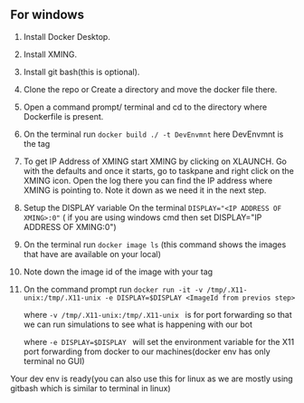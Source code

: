 ## For windows
1. Install Docker Desktop. 
2. Install XMING.
3. Install git bash(this is optional).
4. Clone the repo or Create a directory and move the docker file there.
6. Open a command prompt/ terminal and cd to the directory where Dockerfile is present.
7. On the terminal run `docker build ./ -t DevEnvmnt` here DevEnvmnt is the tag
8. To get IP Address of XMING start XMING by clicking on XLAUNCH. Go with the defaults and once it starts, go to taskpane and right click on the XMING icon. Open the log there you can find the IP address where XMING is pointing to. Note it down as we need it in the next step.
9. Setup the DISPLAY variable On the terminal `DISPLAY="<IP ADDRESS OF XMING>:0"` ( if you are using windows cmd then set DISPLAY="IP ADDRESS OF XMING:0") 
10. On the terminal run `docker image ls` (this command shows the images that have are available on your local) 
11. Note down the image id of the image with your tag  
12. On the command prompt run `docker run -it -v /tmp/.X11-unix:/tmp/.X11-unix -e DISPLAY=$DISPLAY <ImageId from previos step>`

      where `-v /tmp/.X11-unix:/tmp/.X11-unix ` is for port forwarding so that we can run simulations to see what is happening with our bot

      where `-e DISPLAY=$DISPLAY ` will set the environment variable for the X11 port forwarding from docker to our machines(docker env has only terminal no GUI)

Your dev env is ready(you can also use this for linux as we are mostly using gitbash which is similar to terminal in linux)
